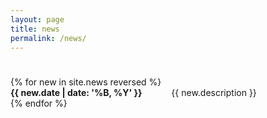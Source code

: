 ```yaml
---
layout: page
title: news
permalink: /news/
---
```


<div class="news-grid" style="padding-top: 25px; display: grid; column-gap: 16px; grid-template-columns: fit-content(250px) auto;">
  {% for new in site.news reversed %}
    <div style="grid-column-start: 1;grid-column-end: 2;">
        <strong>{{ new.date | date: '%B, %Y' }}</strong>
    </div>
    <div style="grid-column-start: 2;grid-column-end: 3; ">
        {{ new.description }}
    </div>
  {% endfor %}
</div>
